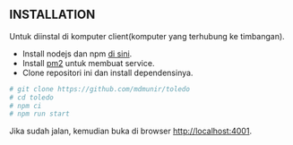 INSTALLATION
------------
Untuk diinstal di komputer client(komputer yang terhubung ke timbangan).

* Install nodejs dan npm [di sini](https://nodejs.org/en/).
* Install [pm2](https://pm2.keymetrics.io/) untuk membuat service.
* Clone repositori ini dan install dependensinya.
```sh
# git clone https://github.com/mdmunir/toledo
# cd toledo
# npm ci
# npm run start
```

Jika sudah jalan, kemudian buka di browser [http://localhost:4001](http://localhost:4001).
